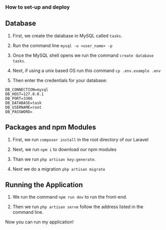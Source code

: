 ### How to set-up and deploy

## Database
1. First, we create the database in MySQL called `tasks`.

2. Run the command line `mysql -u <user_name> -p`

3. Once the MySQL shell opens we run the command `create database tasks`.

4. Next, if using a unix based OS run this command `cp .env.example .env`

5. Then enter the credentials for your database:
```
DB_CONNECTION=mysql
DB_HOST=127.0.0.1
DB_PORT=3306
DB_DATABASE=task
DB_USERNAME=root
DB_PASSWORD=
```

## Packages and npm Modules
1. First, we run `composer install` in the root directory of our Laravel

2. Next, we run `npm i` to download our npm modules

3. Than we run `php artisan key:generate`.

4. Next we do a migration `php artisan migrate`

## Running the Application
1. We run the command `npm run dev` to run the front-end.

2. Then we run `php artisan serve` follow the address listed in the command line.

Now you can run my application!